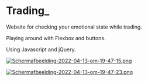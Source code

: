 # Trading_

Website for checking your emotional state while trading. 

Playing around with Flexbox and buttons. 

Using Javascript and jQuery.

[![Schermafbeelding-2022-04-13-om-19-47-15.png](https://i.postimg.cc/rwf6H7Cf/Schermafbeelding-2022-04-13-om-19-47-15.png)](https://postimg.cc/sMG0Q6LW)

[![Schermafbeelding-2022-04-13-om-19-47-23.png](https://i.postimg.cc/vmKJY9K9/Schermafbeelding-2022-04-13-om-19-47-23.png)](https://postimg.cc/VSjG4SmL)


